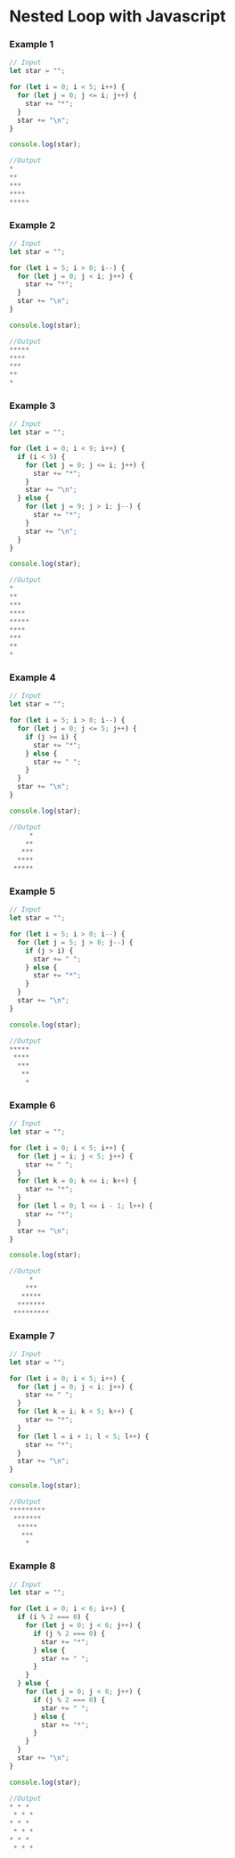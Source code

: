 # Nested Loop with Javascript

### Example 1

```Javascript
// Input
let star = "";

for (let i = 0; i < 5; i++) {
  for (let j = 0; j <= i; j++) {
    star += "*";
  }
  star += "\n";
}

console.log(star);
```

```Javascript
//Output
*
**
***
****
*****
```

### Example 2

```Javascript
// Input
let star = "";

for (let i = 5; i > 0; i--) {
  for (let j = 0; j < i; j++) {
    star += "*";
  }
  star += "\n";
}

console.log(star);
```

```Javascript
//Output
*****
****
***
**
*
```

### Example 3

```Javascript
// Input
let star = "";

for (let i = 0; i < 9; i++) {
  if (i < 5) {
    for (let j = 0; j <= i; j++) {
      star += "*";
    }
    star += "\n";
  } else {
    for (let j = 9; j > i; j--) {
      star += "*";
    }
    star += "\n";
  }
}

console.log(star);
```

```Javascript
//Output
*
**
***
****
*****
****
***
**
*
```

### Example 4

```Javascript
// Input
let star = "";

for (let i = 5; i > 0; i--) {
  for (let j = 0; j <= 5; j++) {
    if (j >= i) {
      star += "*";
    } else {
      star += " ";
    }
  }
  star += "\n";
}

console.log(star);
```

```Javascript
//Output
     *
    **
   ***
  ****
 *****
```

### Example 5

```Javascript
// Input
let star = "";

for (let i = 5; i > 0; i--) {
  for (let j = 5; j > 0; j--) {
    if (j > i) {
      star += " ";
    } else {
      star += "*";
    }
  }
  star += "\n";
}

console.log(star);
```

```Javascript
//Output
*****
 ****
  ***
   **
    *
```

### Example 6

```Javascript
// Input
let star = "";

for (let i = 0; i < 5; i++) {
  for (let j = i; j < 5; j++) {
    star += " ";
  }
  for (let k = 0; k <= i; k++) {
    star += "*";
  }
  for (let l = 0; l <= i - 1; l++) {
    star += "*";
  }
  star += "\n";
}

console.log(star);
```

```Javascript
//Output
     *
    ***
   *****
  *******
 *********
```

### Example 7

```Javascript
// Input
let star = "";

for (let i = 0; i < 5; i++) {
  for (let j = 0; j < i; j++) {
    star += " ";
  }
  for (let k = i; k < 5; k++) {
    star += "*";
  }
  for (let l = i + 1; l < 5; l++) {
    star += "*";
  }
  star += "\n";
}

console.log(star);
```

```Javascript
//Output
*********
 *******
  *****
   ***
    *
```

### Example 8

```Javascript
// Input
let star = "";

for (let i = 0; i < 6; i++) {
  if (i % 2 === 0) {
    for (let j = 0; j < 6; j++) {
      if (j % 2 === 0) {
        star += "*";
      } else {
        star += " ";
      }
    }
  } else {
    for (let j = 0; j < 6; j++) {
      if (j % 2 === 0) {
        star += " ";
      } else {
        star += "*";
      }
    }
  }
  star += "\n";
}

console.log(star);
```

```Javascript
//Output
* * *
 * * *
* * *
 * * *
* * *
 * * *
```

